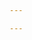 ```yaml
---

---
```


<!---

date: "2021-01-01"
excerpt: Grid is the very first CSS module created specifically to solve the layout
  problems we’ve all been hacking our way around for as long as we’ve been making
  websites.
subtitle: ""
title: Using blogdown
weight: 2

## Pre-requisites

First, make sure you have the latest version of the blogdown package installed from CRAN:

```
install.packages("blogdoown")
```

Restart your R session. If you use RStudio, use the menu item *Session > Restart R* or the associated keyboard shortcut:

+ <kbd>Ctrl + Shift + F10</kbd> (Windows and Linux) or
+ <kbd>Command + Shift + F10<kbd> (Mac OS). 

```
packageVersion("blogdown")
[1] ‘1.0’
```

## Create GitHub repo

Online.

## Clone GitHub repo

```
usethis::create_from_github("https://github.com/apreshill/global-blogdown.git")
```

:sparkles: Commit & Push! :sparkles:

You should be committing these files:

+ `*.Rproj`

+ `.gitignore`

## Create a new blogdown site

We'll be using a new Hugo theme that I made for us! 

Inside your current blogdown project, use the R console:

```
library(blogdown)
```

Let's start with making the website with the theme: 

```
new_site(dir = ".", theme = "apreshill/blogophonic")
```

## Configure your site

The first stop on this tour of your site is the `config.yaml` file.


-->
